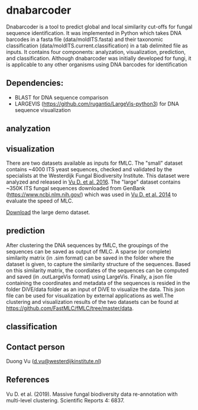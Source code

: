 # dnabarcoder

Dnabarcoder is a tool to predict global and local similarity cut-offs for fungal sequence identification. It was implemented in Python which takes DNA barcodes in a fasta file (data/moldITS.fasta) and their taxonomic classification (data/moldITS.current.classification) in a tab delimited file as inputs. It contains four components: analyzation, visualization, prediction, and classification.
Although dnabarcoder was initially developed for fungi, it is applicable to any other organisms using DNA barcodes for identification

## Dependencies:

- BLAST for DNA sequence comparison
- LARGEVIS (https://github.com/rugantio/LargeVis-python3) for DNA sequence visualization

## analyzation

## visualization
There are two datasets available as inputs for fMLC. The "small" dataset contains ~4000 ITS yeast sequences, checked and validated by the specialists at the Westerdijk Fungal Biodiversity Institute. This dataset were analyzed and released in [Vu D. et al. 2016](https://www.ncbi.nlm.nih.gov/pmc/articles/PMC5192050/). The "large" dataset contains ~350K ITS fungal sequences downloaded from GenBank (https://www.ncbi.nlm.nih.gov/) which was used in [Vu D. et al. 2014](https://www.nature.com/articles/srep06837) to evaluate the speed of MLC.

<!---[Download](http://www.westerdijkinstitute.nl/Download/SmallDatasetOf4KYeastITSSequences.zip) the small demo dataset.  -->

[Download](http://www.westerdijkinstitute.nl/Download/LargeDatasetOf350KITSSequences.zip) the large demo dataset. 

## prediction

After clustering the DNA sequences by fMLC, the groupings of the sequences can be saved as output of fMLC. A sparse (or complete) similarity matrix (in .sim format) can be saved in the folder where the dataset is given, to capture the similarity structure of the sequences. Based on this similarity matrix, the coordiates of the sequences can be computed and saved (in .outLargeVis format) using LargeVis. Finally, a json file containing the coordinates and metadata of the sequences is resided in the folder DiVE/data folder as an input of DiVE to visualize the data. This json file can be used for visualization by external applications as well.The clustering and visualization results of the two datasets can be found at https://github.com/FastMLC/fMLC/tree/master/data.

## classification

## Contact person 

Duong Vu (d.vu@westerdijkinstitute.nl)


## References

Vu D. et al. (2019). Massive fungal biodiversity data re-annotation with multi-level clustering. Scientific Reports 4: 6837.


